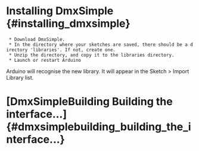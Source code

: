 # Installing DmxSimple {#installing_dmxsimple}

` * Download DmxSimple.`\
` * In the directory where your sketches are saved, there should be a directory 'libraries'. If not, create one.`\
` * Unzip the directory, and copy it to the libraries directory.`\
` * Launch or restart Arduino`

Arduino will recognise the new library. It will appear in the Sketch \>
Import Library list.

# \[DmxSimpleBuilding Building the interface\...\] {#dmxsimplebuilding_building_the_interface...}
